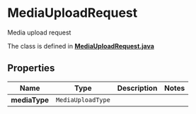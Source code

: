 

# MediaUploadRequest

Media upload request

The class is defined in **[MediaUploadRequest.java](../../src/main/java/org/openapitools/model/MediaUploadRequest.java)**

## Properties

Name | Type | Description | Notes
------------ | ------------- | ------------- | -------------
**mediaType** | `MediaUploadType` |  | 



